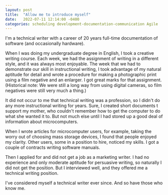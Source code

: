 ```yaml
---
layout: post
title:  "Allow me to introduce myself"
date:   2022-07-11 12:14:00 -0400
categories: scheduling development-documentation-communication Agile 
---
```

I'm a technical writer with a career of 20 years full-time documentation of software (and occasionally hardware).

When I was doing my undergraduate degree in English, I took a creative writing course. Each week, we had the assignment of writing in a different style, and it was always most enjoyable. The week that we had to demonstrate our skill in instructional writing, I took advantage of my natural aptitude for detail and wrote a procedure for making a photographic print using a film negative and an enlarger. I got great marks for that assignment. (Historical note: We were still a long way from using digital cameras, so film negatives were still very much a thing.)

It did not occur to me that technical writing was a profession, so I didn't do any more instructional writing for years. Sure, I created short documents t support my mother, who couldn't remember how to get the computer to do what she wanted it to. But not much else until I had stored up a good deal of  information about microcomputers.

When I wrote articles for microcomputer users, for example, taking the worry out of choosing mass storage devices, I found that people enjoyed my clarity. Other users, some in a position to hire, noticed my skills. I got a couple of contracts writing software manuals.

Then I applied for and did not get a job as a marketing writer. I had no experience and only moderate aptitude for persuasive writing, so naturally I did not get the position. But I interviewed well, and they offered me a technical writing position.

I've considered myself a technical writer ever since. And so have those who know me.
